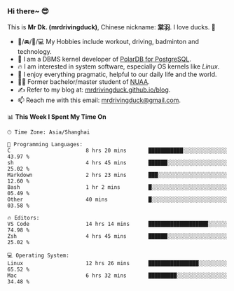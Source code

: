 ### Hi there~ 😎

This is **Mr Dk. (mrdrivingduck)**, Chinese nickname: **棠羽**. I love ducks. 🦆

- 💪/🚘/🏸/💻 My Hobbies include workout, driving, badminton and technology.
- 🍊 I am a DBMS kernel developer of [PolarDB for PostgreSQL](https://github.com/ApsaraDB/PolarDB-for-PostgreSQL).
- 🔥 I am interested in system software, especially OS kernels like *Linux*.
- 🔧 I enjoy everything pragmatic, helpful to our daily life and the world.
- 👨‍🎓 Former bachelor/master student of [NUAA](https://en.wikipedia.org/wiki/Nanjing_University_of_Aeronautics_and_Astronautics).
- ✍ Refer to my blog at: [mrdrivingduck.github.io/blog](https://mrdrivingduck.github.io/blog/).
- 📫 Reach me with this email: [mrdrivingduck@gmail.com](mailto:mrdrivingduck@gmail.com).

<!--START_SECTION:waka-->
📊 **This Week I Spent My Time On** 

```text
🕑︎ Time Zone: Asia/Shanghai

💬 Programming Languages: 
C                        8 hrs 20 mins       ███████████░░░░░░░░░░░░░░   43.97 % 
sh                       4 hrs 45 mins       ██████░░░░░░░░░░░░░░░░░░░   25.02 % 
Markdown                 2 hrs 23 mins       ███░░░░░░░░░░░░░░░░░░░░░░   12.60 % 
Bash                     1 hr 2 mins         █░░░░░░░░░░░░░░░░░░░░░░░░   05.49 % 
Other                    40 mins             █░░░░░░░░░░░░░░░░░░░░░░░░   03.58 % 

🔥 Editors: 
VS Code                  14 hrs 14 mins      ███████████████████░░░░░░   74.98 % 
Zsh                      4 hrs 45 mins       ██████░░░░░░░░░░░░░░░░░░░   25.02 % 

💻 Operating System: 
Linux                    12 hrs 26 mins      ████████████████░░░░░░░░░   65.52 % 
Mac                      6 hrs 32 mins       █████████░░░░░░░░░░░░░░░░   34.48 % 
```


<!--END_SECTION:waka-->

<!-- ![Mr Dk.'s GitHub Stats](https://github-readme-stats.vercel.app/api?username=mrdrivingduck&count_private&show_icons=true&theme=buefy) -->

<!-- ![Most Used Languages](https://github-readme-stats.vercel.app/api/top-langs/?username=mrdrivingduck&exclude_repo=mips32-CPU,snort-tcp-socket&theme=buefy&layout=compact&langs_count=10) -->


<!--
**mrdrivingduck/mrdrivingduck** is a ✨ _special_ ✨ repository because its `README.md` (this file) appears on your GitHub profile.

Here are some ideas to get you started:

- 🔭 I’m currently working on ...
- 🌱 I’m currently learning ...
- 👯 I’m looking to collaborate on ...
- 🤔 I’m looking for help with ...
- 💬 Ask me about ...
- 📫 How to reach me: ...
- 😄 Pronouns: ...
- ⚡ Fun fact: ...
-->
